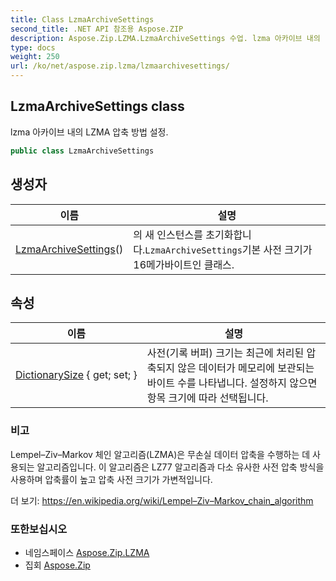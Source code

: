 ```yaml
---
title: Class LzmaArchiveSettings
second_title: .NET API 참조용 Aspose.ZIP
description: Aspose.Zip.LZMA.LzmaArchiveSettings 수업. lzma 아카이브 내의 LZMA 압축 방법 설정.
type: docs
weight: 250
url: /ko/net/aspose.zip.lzma/lzmaarchivesettings/
---
```

## LzmaArchiveSettings class

lzma 아카이브 내의 LZMA 압축 방법 설정.

```csharp
public class LzmaArchiveSettings
```

## 생성자

| 이름 | 설명 |
| --- | --- |
| [LzmaArchiveSettings](lzmaarchivesettings/)() | 의 새 인스턴스를 초기화합니다.`LzmaArchiveSettings`기본 사전 크기가 16메가바이트인 클래스. |

## 속성

| 이름 | 설명 |
| --- | --- |
| [DictionarySize](../../aspose.zip.lzma/lzmaarchivesettings/dictionarysize/) { get; set; } | 사전(기록 버퍼) 크기는 최근에 처리된 압축되지 않은 데이터가 메모리에 보관되는 바이트 수를 나타냅니다. 설정하지 않으면 항목 크기에 따라 선택됩니다. |

### 비고

Lempel–Ziv–Markov 체인 알고리즘(LZMA)은 무손실 데이터 압축을 수행하는 데 사용되는 알고리즘입니다. 이 알고리즘은 LZ77 알고리즘과 다소 유사한 사전 압축 방식을 사용하며 압축률이 높고 압축 사전 크기가 가변적입니다.

더 보기: https://en.wikipedia.org/wiki/Lempel–Ziv–Markov_chain_algorithm

### 또한보십시오

* 네임스페이스 [Aspose.Zip.LZMA](../../aspose.zip.lzma/)
* 집회 [Aspose.Zip](../../)


